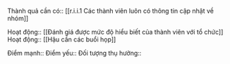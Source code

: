 

Thành quả cần có:: [[r.i.i.1 Các thành viên luôn có thông tin cập nhật về nhóm]]

Hoạt động:: [[Đánh giá được mức độ hiểu biết của thành viên với tổ chức]]
Hoạt động:: [[Hậu cần các buổi họp]]

Điểm mạnh::
Điểm yếu::
Đối tượng thụ hưởng::
